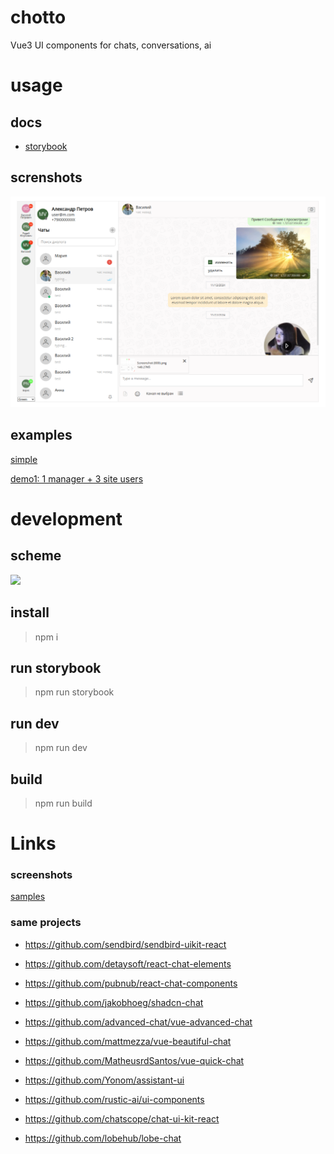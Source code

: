 # chotto

Vue3 UI components for chats, conversations, ai

# usage

## docs

- [storybook](https://mobilon-dev.github.io/chotto/)

## screnshots

![](images/screenshot7.png)


## examples

[simple](https://github.com/antirek/chotto-sample)

[demo1: 1 manager + 3 site users](https://determaer.github.io/chat-demo/)



# development

## scheme

![](images/scheme.png)

## install

> npm i

## run storybook

> npm run storybook

## run dev

> npm run dev

## build

> npm run build



# Links

### screenshots

[samples](/samples)

### same projects

- https://github.com/sendbird/sendbird-uikit-react

- https://github.com/detaysoft/react-chat-elements

- https://github.com/pubnub/react-chat-components

- https://github.com/jakobhoeg/shadcn-chat

- https://github.com/advanced-chat/vue-advanced-chat

- https://github.com/mattmezza/vue-beautiful-chat

- https://github.com/MatheusrdSantos/vue-quick-chat

- https://github.com/Yonom/assistant-ui

- https://github.com/rustic-ai/ui-components

- https://github.com/chatscope/chat-ui-kit-react

- https://github.com/lobehub/lobe-chat


